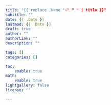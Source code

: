 ```yaml
---
title: "{{ replace .Name "-" " " | title }}"
subtitle: ""
date: {{ .Date }}
lastmod: {{ .Date }}
draft: true
author: ""
authorLink: ""
description: ""

tags: []
categories: []

toc:
    enable: true
math:
    enable: true
lightgallery: false
license: ""

---
```


